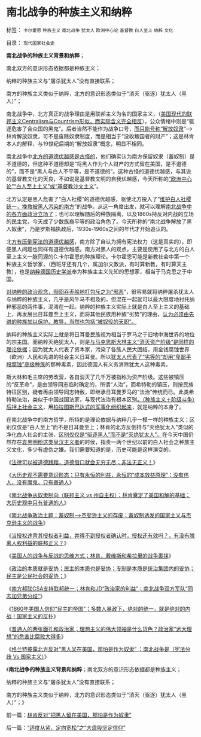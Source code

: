 # 南北战争的种族主义和纳粹

标签： `卡尔霍恩` `种族主义` `南北战争` `犹太人` `欧洲中心论` `基督教` `白人至上` `纳粹` `文化` 

目录： `现代国家社会史`

**南北战争的种族主义背景和纳粹**；

南北双方的意识形态依据都是种族主义；

纳粹的种族主义与“屠杀犹太人”没有直接联系；

南方的种族主义类似于纳粹，北方的意识形态类似于“消灭（驱逐）犹太人（黑人）”；

南北战争中，北方真正的战争理由是用联邦主义为名的国家主义，（[美国现代的联邦主义Centralism与Countrism形似，而实际含义完全相反](../../../2011/5/28/英译汉的民主非常乱.md)），公众情绪中则是“驱逐危害了合众国的黑鬼”。后者当然不能作为战争口号，[而只能号称“解放奴隶](../../../2011/7/15/蓄奴制诱发的国家主义与杰斐逊主义的战争.md)”——>林肯解放奴隶，可不是废除奴隶制度，而是相当于“没收叛国者的财产”；这是林肯本人的解释，与19世纪后期的“解放奴隶”概念，明显不相同。

南北战争中[北方的道德优越感是古怪的](../../../2011/7/14/法律可以被道德践踏，道德借口就会无穷无尽.md)，他们确实认为南方保留奴隶（蓄奴制）是不道德的，但这种不道德却是“将黑人作为个人财产的方式留在美国，是不道德的”，而不是“黑人与白人不平等，是不道德的”。这种古怪的道德优越感，与其说的基督教文化的天良，不如说是基督教文明的自我优越感，今天所称的[“欧洲中心论”“白人至上主义”或“基督教沙文主义](../../../2011/7/7/南北战争揭开了现代道德圣战的潘多拉魔盒.md)”。

北方认定是黑人危害了“白人社稷”的道德优越感，驱使北方投入了“[维护白人社稷统一，挽救被黑人污染的南方](../../../2011/7/13/南北战争是民主最大的创伤.md)”的战争。从这一角度出发，就可以理解[南北战争中的各方面政治立场了](../../../2011/7/16/南北战争：政治的本质,民主的本质,都是妥协.md)；也可以理解随后的种族隔离，以及1860s持反对内战的立场的民主党，今天成了少数族裔平等的政治角色了。今天所称的“南北战争解放了黑人奴隶”，乃是罗斯福执政后，1930s-1960s之间的年代才开始追认的。

北[方有压倒宪法的道德优越感](../../../2011/7/11/南北战争合众国失去的最珍贵的什么？.md)，南方除了自认为拥有宪法权力（这是真实的），即便黑人问题也同样有道德优越感。南方对黑人的观点，主要是使用了与北方的白人至上主义一脉同源的C.卡尔霍恩的种族理论。卡尔霍恩可能是新教社会中第一个种族主义哲学家，（西班牙还有几个，属加尔文教派，有时算新教，有时算天主教），也是[纳粹德国历史学派](../../../2011/2/14/德国历史学派的孪生子和中国春秋笔法.md)奉为种族主主义先知的思想家，相当于马克思之于中国。

[对纳粹的政治观念，囫囵吞枣般地打包斥之为“邪恶](http://darthvad.blog.163.com/blog/static/5339947020106298644478/)”，很容易就将纳粹屠杀犹太人与纳粹的种族主义，几乎是风牛马不相及的，但混在一起就可以最大限度地衬托纳粹邪恶的两件事，混淆在一起。纳粹的种族主义实际上就是白人至上主义的基础上，再发展出日耳曼至上主义，而将其他民族用种族“劣势”的理由，[认为必须由先进的种族加以保护、教导，当然也包括“被奴役的天职”。](../../../2009/11/16/奴隶制社会和古罗马.md)

纳粹的种族主义实际上就是将日耳曼民族视为相当于罗马之于旧地中海世界的地位的宗主国。而纳粹灭绝犹太人，则是[与马克思斯大林主义“消灭资产阶级”是同样的理论依据](../../../2009/7/15/为何要无限激化人民内部矛盾.md)；因为犹太人代表了资本家，污染了各族人民大团结，用金钱腐蚀世界（欧洲）人民和先进的社会主义日耳曼。所以[犹太人代表了“劣等的”却用“卑鄙手段腐蚀”高级种族](../../../2011/6/5/利率，凯撒，西塞罗，威尼斯商人，纳粹，犹太人和货币战争.md)的那种毒素，因此德国人有义务消除犹太人这种毒素。

斯大林和毛主席的劳改营，各自消灭了几千万被指称为资产阶级。这些被镇压的“反革命”，是由领导同志临时确定的，所谓“人治”，而希特勒的镇压，则按民族特征区别，疑者再由领导同志特赦，即继承日耳曼罗马的“法治”传统而已。此类希特勒法治，类似于中国战国法家，与现代法治有根本区别[。（种族主义＋阶级斗争）后拌上社会主义](../../../2010/12/27/美国三次挽救了中国，三次挽救欧洲.md)，用[柏拉图斯巴达式的军事化组织起来](../../../2010/8/6/古希腊动荡时期的“反动派”是平民“民主”.md)，就是纳粹的本身了。

在南北战争中的南方哲学，所持的是理论依据与纳粹几乎一模一样的种族主义；区别仅仅是“白人至上”而不是日耳曼至上；林肯的北方反倒持与“灭绝犹太人”类似的净化白人社会的主张，[区别仅仅是“驱逐黑人”而不是“灭绝犹太人”。](../../../2011/5/4/林肯“解放黑奴，轰走黑鬼”.md)在今天中国仍然存在[袁黑明粉这类皇汉主义者](../../../2009/7/9/热衷历史意识形态党争的现实利益是什么？.md)的时侯，指责一两个世纪以前的白人社会之种族主义文化，多少有虚伪之嫌。我们需要知道的是，历史可能是这样演变的。

《[法律可以被道德践踏，道德借口就会无穷无尽；非法无正义！](../../../2011/7/14/法律可以被道德践踏，道德借口就会无穷无尽.md)》

《[大历史观不需要意识形态；只有永恒的利益，永恒的“成本效益原理”；没有伟人，没有魔鬼，只有普通人](../../../2011/7/14/欣赏塔利班的中国传统文人.md)》

《[南北战争从奴隶制向（联邦主义 vs
州自主权）；林肯奠定了美国和解的基础；大历史观中只有普通的人](../../../2011/7/14/林肯奠定了美国社会再次和解的基础.md)》

《[南北战争政治主题：蓄奴制——>杰斐逊主义的存废；蓄奴制诱发的国家主义与杰克逊主义的战争](../../../2011/7/15/蓄奴制诱发的国家主义与杰斐逊主义的战争.md)》

《[当授权违背其授权者利益，并得不到授权者确认时，授权还有效吗？，有没有脱离人权利益的联邦正义？](../../../2011/7/15/让法律死亡的正义；南北战争爆发的时间序列；.md)》

《[美国人的战争与反战的思维方式；林肯，戴维斯和希拉里的战争裹挟](../../../2011/7/15/美国人的战争思维与反战，萨姆特堡与珍珠港.md)》

《[政治的本质就是妥协；民主的本质也是妥协；专制是本质是统治集团内的妥协；民主是公民社会的妥协；](../../../2011/7/16/南北战争：政治的本质,民主的本质,都是妥协.md)》

《[南方邦联CSA支持联邦统一；林肯和JD“政治家的利益”；南北战争双方军队“同志加兄弟分歧”](../../../2011/7/16/同志加兄弟的美国内战和政治家的利益.md)》

《[1860年美国人信仰“民主的帝国”；多数人暴政下，绝对的统一，就是绝对的内战！国家主义的反扑](../../../2011/7/16/绝对的内战！1860年美国人信仰“民主帝国”.md)》

《[普通人的两张面孔和政治家；理想主义的伟大领袖是什么货色？政治家“远大理想”的危害比腐败大得多](../../../2011/7/17/希特勒的无私奉献是怎么变成邪恶的？.md)》

《[格兰特披露北方反对“黑人呆在美国，那怕是作为奴隶”
；南北战争是（宪法分歧 Vs 国家主义）](../../../2011/7/17/林肯反对“把黑人留在美国，那怕是作为奴隶”.md)》

《**南北战争的种族主义背景和纳粹**；南北双方的意识形态依据都是种族主义；

纳粹的种族主义与“屠杀犹太人”没有直接联系；

南方的种族主义类似于纳粹，北方的意识形态类似于“消灭（驱逐）犹太人（黑人）”；》

前一篇：[林肯反对“把黑人留在美国，那怕是作为奴隶”](../../../2011/7/17/林肯反对“把黑人留在美国，那怕是作为奴隶”.md)

后一篇：[“适度从紧，定向宽松”之“大盘股坚定信仰”](../../../2011/7/18/“适度从紧，定向宽松”之“大盘股坚定信仰”.md)